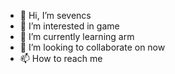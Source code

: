 - 👋 Hi, I’m sevencs
- 👀 I’m interested in game
- 🌱 I’m currently learning arm
- 💞️ I’m looking to collaborate on now
- 📫 How to reach me 

<!---
scsfrom/scsfrom is a ✨ special ✨ repository because its `README.md` (this file) appears on your GitHub profile.
You can click the Preview link to take a look at your changes.
--->
